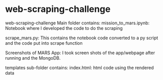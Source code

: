 # web-scraping-challenge
web-scraping-challenge 
Main folder contains:
mission_to_mars.ipynb: Notebook where I developed the code to do the scraping

scrape_mars.py: This contains the notebook code converted to a py script and the code put into scrape function

Screenshots of MARS App:  I  took screen shots of the app/webpage after running and the MongoDB.

templates sub-folder contains:
index.html: html code using the rendered data
